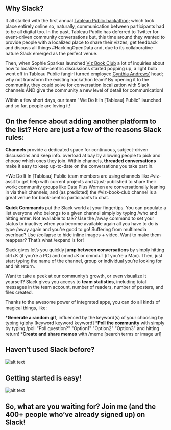## Why Slack?

It all started with the first annual [Tableau Public hackathon;](https://public.tableau.com/en-us/s/blog/2017/02/tableau-public-open-data-visualization-hackathon-register-now) which took place entirely online so, naturally, communication between participants had to be all digital too. In the past, Tableau Public has deferred to Twitter for event-driven community conversations but, this time around they wanted to provide people with a localized place to share their vizzes, get feedback and discuss all things #HackingOpenData and, due to its collaborative nature Slack emerged as the perfect venue.

Then, when Sophie Sparkes launched [Viz Book Club](https://public.tableau.com/en-us/s/blog/2017/03/introducing-our-data-viz-book-club) a lot of inquiries about how to localize club-centric discussions started popping up, a light bulb went off in Tableau Public fangirl turned employee [Cynthia Andrews'](https://public.tableau.com/profile/the.real.cynthia.alice.andrews#!/) head; why not transform the existing hackathon team? By opening it to the community, they could solve for conversation localization with Slack channels AND give the community a new level of detail for communication!

Within a few short days, our team ' We Do It In [Tableau] Public" launched and so far, people are loving it!

## On the fence about adding another platform to the list? Here are just a few of the reasons Slack rules:

**Channels** provide a dedicated space for continuous, subject-driven discussions and keep info. overload at bay by allowing people to pick and choose which ones they join.
Within channels, **threaded conversations** make it easy to keep up-to-date on the conversations you take part in.

*We Do It In [Tableau] Public team members are using channels like #viz-assit to get help with current projects and #just-published to share their work; community groups like Data Plus Women are conversationally leaning in via their channels; and (as predicted) the #viz-book-club channel is a great venue for book-centric participants to chat.

**Quick Commands** put the Slack world at your fingertips. You can populate a list everyone who belongs to a given channel simply by typing /who and hitting enter. Not available to talk? Use the /away command to set your status to inactive; when you become available again all you have to do is type /away again and you’re good to go! Suffering from multimedia overload? Use /collapse to hide inline images + video. Want to make them reappear? That’s what /expand is for!

Slack gives let’s you quickly **jump between conversations** by simply hitting ctrl+K (if you’re a PC) and cmnd+K or cmnd+T (if you’re a Mac). Then, just start typing the name of the channel, group or individual you’re looking for and hit return.

Want to take a peek at our community’s growth, or even visualize it yourself? Slack gives you access to **team statistics**, including total messages in the team account, number of readers, number of posters, and files created.

Thanks to the awesome power of integrated apps, you can do all kinds of magical things, like:

***Generate a random gif**, influenced by the keyword(s) of your choosing by typing /giphy [keyword keyword keyword]
***Poll the community** with simply by typing /poll "Poll question?" "Option1" "Option2" "Option3" and hitting return!
***Create and share memes** with /meme [search terms or image url]

## Haven’t used Slack before?
![alt text](https://drive.google.com/uc?id=0BymaV1_sEeUgUDFlU3lZZXJZRzg)

## Getting started is easy!
![alt text](https://drive.google.com/uc?id=0BymaV1_sEeUgeWNSY1pmMzA0cGs)

## So, what are you waiting for? Join me (and the 400+ people who’ve already signed up) on Slack!
